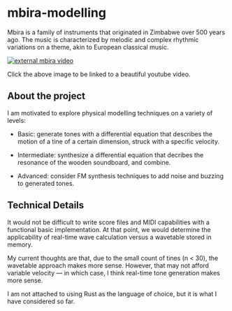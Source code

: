 # mbira-modelling
Mbira is a family of instruments that originated in Zimbabwe over 500 years ago.
The music is characterized by melodic and complex rhythmic variations on a theme, akin to European classical music.

[![external mbira video](https://img.youtube.com/vi/tKbfUEhjuH4/0.jpg)](https://www.youtube.com/watch?v=tKbfUEhjuH4)

Click the above image to be linked to a beautiful youtube video.


## About the project
I am motivated to explore physical modelling techniques on a variety of levels:

- Basic: generate tones with a differential equation that describes the motion of a tine of a certain dimension, struck with a specific velocity.

- Intermediate: synthesize a differential equation that decribes the resonance of the wooden soundboard, and combine.

- Advanced: consider FM synthesis techniques to add noise and buzzing to generated tones.

## Technical Details
It would not be difficult to write score files and MIDI capabilities with a functional basic implementation.
At that point, we would determine the applicability of real-time wave calculation versus a wavetable stored in memory.

My current thoughts are that, due to the small count of tines (n < 30), the wavetable approach makes more sense.
However, that may not afford variable velocity — in which case, I think real-time tone generation makes more sense.

I am not attached to using Rust as the language of choice, but it is what I have considered so far.

